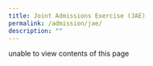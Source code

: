 ```yaml
---
title: Joint Admissions Exercise (JAE)
permalink: /admission/jae/
description: ""
---
```

unable to view contents of this page